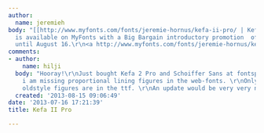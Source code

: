 ```yaml
---
author:
  name: jeremieh
body: "[[http://www.myfonts.com/fonts/jeremie-hornus/kefa-ii-pro/ | Kefa II Pro ]]
  is available on MyFonts with a Big Bargain introductory promotion  of 90% discount
  until August 16.\r\n<a http://www.myfonts.com/fonts/jeremie-hornus/kefa-ii-pro/>[img:sites/default/files/old-images/Flag_6733.png]</a>"
comments:
- author:
    name: hilji
  body: "Hooray!\r\nJust bought Kefa 2 Pro and Schoiffer Sans at fontspring.\r\n\r\nBut
    i am missing proportional lining figures in the web-fonts. \r\nOnly the proportional
    oldstyle figures are in the ttf. \r\nAn update would be very very nice!\r\n\r\nGreetings,\r\nMikko"
  created: '2013-08-15 09:06:49'
date: '2013-07-16 17:21:39'
title: Kefa II Pro

---
```

